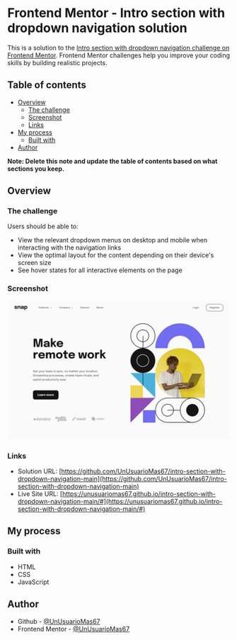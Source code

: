 # Frontend Mentor - Intro section with dropdown navigation solution

This is a solution to the [Intro section with dropdown navigation challenge on Frontend Mentor](https://www.frontendmentor.io/challenges/intro-section-with-dropdown-navigation-ryaPetHE5). Frontend Mentor challenges help you improve your coding skills by building realistic projects. 

## Table of contents

- [Overview](#overview)
  - [The challenge](#the-challenge)
  - [Screenshot](#screenshot)
  - [Links](#links)
- [My process](#my-process)
  - [Built with](#built-with)
- [Author](#author)

**Note: Delete this note and update the table of contents based on what sections you keep.**

## Overview

### The challenge

Users should be able to:

- View the relevant dropdown menus on desktop and mobile when interacting with the navigation links
- View the optimal layout for the content depending on their device's screen size
- See hover states for all interactive elements on the page

### Screenshot

![](https://raw.githubusercontent.com/UnUsuarioMas67/intro-section-with-dropdown-navigation-main/main/design/end-result.png)

### Links

- Solution URL: [https://github.com/UnUsuarioMas67/intro-section-with-dropdown-navigation-main](https://github.com/UnUsuarioMas67/intro-section-with-dropdown-navigation-main)
- Live Site URL: [https://unusuariomas67.github.io/intro-section-with-dropdown-navigation-main/#](https://unusuariomas67.github.io/intro-section-with-dropdown-navigation-main/#)

## My process

### Built with

- HTML
- CSS
- JavaScript

## Author

- Github - [@UnUsuarioMas67](https://github.com/UnUsuarioMas67)
- Frontend Mentor - [@UnUsuarioMas67](https://www.frontendmentor.io/profile/UnUsuarioMas67)
